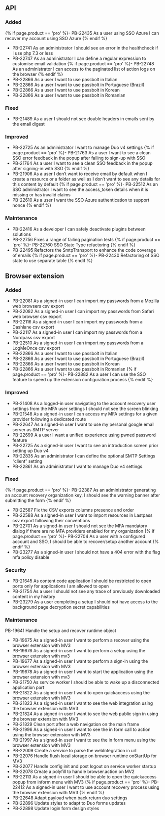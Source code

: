 ## API
### Added
{% if page.product == 'pro' %}- PB-22435 As a user using SSO Azure I can recover my account using SSO Azure {% endif %}
- PB-22741 As an administrator I should see an error in the healthcheck if I use php 7.3 or less
- PB-22747 As an administrator I can define a regular expression to customise email validation
{% if page.product == 'pro' %}- PB-22748 As an administrator I can access to the paginated list of action logs on the browser {% endif %}
- PB-22866 As a user I want to use passbolt in Italian
- PB-22866 As a user I want to use passbolt in Portuguese (Brazil)
- PB-22866 As a user I want to use passbolt in Korean
- PB-22866 As a user I want to use passbolt in Romanian

### Fixed
- PB-21489 As a user I should not see double headers in emails sent by the email digest

### Improved
- PB-22725 As an administrator I want to manage Duo v4 settings
{% if page.product == 'pro' %}- PB-21763 As a user I want to see a clean SSO error feedback in the popup after failing to sign-up with SSO
- PB-21764 As a user I want to see a clean SSO feedback in the popup after signing-in with SSO {% endif %}
- PB-21906 As a user I don’t want to receive email by default when I create a resource or a folder as well as I don’t want to see any details for this content by default
{% if page.product == 'pro' %}- PB-22512 As an SSO administrator I want to see the access_token details when it is missing or has invalid claims
- PB-22610 As a user I want the SSO Azure authentication to support nonce {% endif %}

### Maintenance
- PB-22416 As a developer I can safely deactivate plugins between solutions
- PB-22756 Fixes a range of failing pagination tests
{% if page.product == 'pro' %}- PB-22760 SSO State Type refactoring {% endif %}
- PB-22495 Refactors the SmtpTransport to enhance the code coverage of emails
{% if page.product == 'pro' %}- PB-22430 Refactoring of SSO state to use separate table {% endif %}

## Browser extension
### Added
- PB-22081 As a signed-in user I can import my passwords from a Mozilla web browsers csv export
- PB-22082 As a signed-in user I can import my passwords from Safari web browser csv export
- PB-22116 As a signed-in user I can import my passwords from a Dashlane csv export
- PB-22117 As a signed-in user I can import my passwords from a Nordpass csv export
- PB-22510 As a signed-in user I can import my passwords from a LogMeOnce csv export
- PB-22866 As a user I want to use passbolt in Italian
- PB-22866 As a user I want to use passbolt in Portuguese (Brazil)
- PB-22866 As a user I want to use passbolt in Korean
- PB-22866 As a user I want to use passbolt in Romanian
{% if page.product == 'pro' %}- PB-22882 As a user I can use the SSO feature to speed up the extension configuration process {% endif %}

### Improved
- PB-21408 As a logged-in user navigating to the account recovery user settings from the MFA user settings I should not see the screen blinking
- PB-21548 As a signed-in user I can access my MFA settings for a given provider following a dedicated route
- PB-22647 As a signed-in user I want to use my personal google email server as SMTP server
- PB-22699 A a user I want a unified experience using pwned password feature
- PB-22725 As a signed-in user I want to see an introduction screen prior setting up Duo v4
- PB-22835 As an administrator I can define the optional SMTP Settings “client” setting
- PB-22861 As an administrator I want to manage Duo v4 settings

### Fixed
{% if page.product == 'pro' %}- PB-22387 As an administrator generating an account recovery organization key, I should see the warning banner after submitting the form {% endif %}
- PB-22587 Fix the CSV exports columns presence and order
- PB-22588 As a signed-in user I want to import resources in Lastpass csv export following their conventions
- PB-22701 As a signed-in user I should not see the MFA mandatory dialog if there are no MFA providers enabled for my organization
{% if page.product == 'pro' %}- PB-22704 As a user with a configured account and SSO, I should be able to recover/setup another account {% endif %}
- PB-23277 As a signed-in user I should not have a 404 error with the flag mfa policy disable

### Security
- PB-21645 As content code application I should be restricted to open ports only for applications I am allowed to open
- PB-21754 As a user I should not see any trace of previously downloaded content in my history
- PB-23279 As a user completing a setup I should not have access to the background page decryption secret capabilities

### Maintenance
PB-19641 Handle the setup and recover runtime object
- PB-19675 As a signed-in user I want to perform a recover using the browser extension with MV3 
- PB-19676 As a signed-in user I want to perform a setup using the browser extension with mv3
- PB-19677 As a signed-in user I want to perform a sign-in using the browser extension with MV3
- PB-19678 As a signed-in user I want to start the application using the browser extension with mv3
- PB-21750 As service worker I should be able to wake up a disconnected application port
- PB-21822 As a signed-in user I want to open quickaccess using the browser extension with MV3
- PB-21823 As a signed-in user I want to see the web integration using the browser extension with MV3
- PB-21824 As a signed-in user I want to see the web public sign in using the browser extension with MV3
- PB-21829 Clean port after a web navigation on the main frame
- PB-21996 As a signed-in user I want to see the in form call to action using the browser extension with MV3
- PB-21997 As a signed-in user I want to see the in form menu using the browser extension with MV3
- PB-22009 Create a service to parse the webIntegration in url
- PB-22076 Handle flush local storage on browser runtime onStartUp for MV3
- PB-22077 Handle config init and post logout on service worker startup
- PB-22078 Create a polyfill to handle browser.action on MV2
- PB-22113 As a signed-in user I should be able to open the quickaccess popup from inform menu with MV3
{% if page.product == 'pro' %}- PB-22412 As a signed-in user I want to use account recovery process using the browser extension with MV3 {% endif %}
- PB-22648 Adapt payload when back return duo settings
- PB-22896 Update styles to adapt to Duo forms updates
- PB-22898 Update login form design styles
